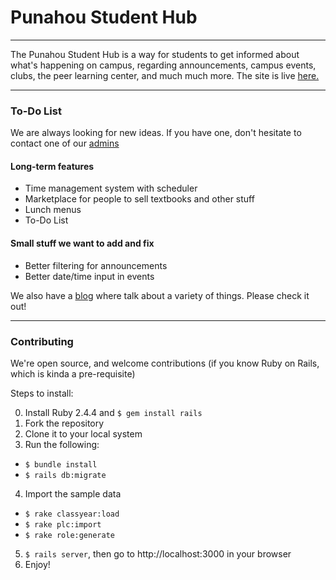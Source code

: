 # Punahou Student Hub

---

The Punahou Student Hub is a way for students to get informed about what's happening on campus, regarding announcements, campus events, clubs, the peer learning center, and much much more. The site is live [here.](https://punahoustudenthub.herokuapp.com)

---

### To-Do List

We are always looking for new ideas. If you have one, don't hesitate to contact one of our [admins](https://punahoustudenthub.herokuapp.com/staff)

#### Long-term features
- Time management system with scheduler
- Marketplace for people to sell textbooks and other stuff
- Lunch menus
- To-Do List

#### Small stuff we want to add and fix
- Better filtering for announcements
- Better date/time input in events

We also have a [blog](https://punahoustudenthub.herokuapp.com/blog) where talk about a variety of things. Please check it out!

---

### Contributing

We're open source, and welcome contributions (if you know Ruby on Rails, which is kinda a pre-requisite)

Steps to install:

0. Install Ruby 2.4.4 and `$ gem install rails`
1. Fork the repository
2. Clone it to your local system
3. Run the following:
 * `$ bundle install`
 * `$ rails db:migrate`
4. Import the sample data
 * `$ rake classyear:load`
 * `$ rake plc:import`
 * `$ rake role:generate`
5. `$ rails server`, then go to http://localhost:3000 in your browser
6. Enjoy!
